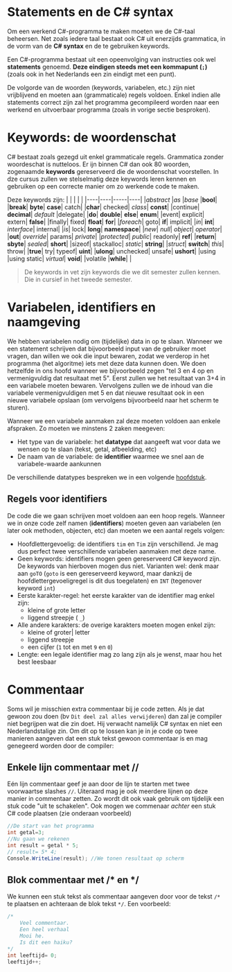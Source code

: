 # Statements en de C# syntax
Om een werkend C#-programma te maken moeten we de C#-taal beheersen. Net zoals iedere taal bestaat ook C# uit enerzijds grammatica, in de vorm van de **C# syntax** en de te gebruiken keywords.

Een C#-programma bestaat uit een opeenvolging van instructies ook wel **statements** genoemd. **Deze eindigen steeds met een kommapunt (``;``)** (zoals ook in het Nederlands een zin eindigt met een punt).

De volgorde van de woorden (keywords, variabelen, etc.) zijn niet vrijblijvend en moeten aan (grammaticale) regels voldoen.  Enkel indien alle statements correct zijn zal het programma gecompileerd worden naar een werkend en uitvoerbaar programma (zoals in vorige sectie besproken).

# Keywords: de woordenschat
C# bestaat zoals gezegd uit enkel grammaticale regels. Grammatica zonder woordeschat is nutteloos. Er ijn binnen C# dan ook 80 woorden, zogenaamde **keywords** gereserveerd die de woordenschat voorstellen.
In dze cursus zullen we stelselmatig deze keywords leren kennen en gebruiken op een correcte manier om zo werkende code te maken.

Deze keywords zijn:
|   |     |     |   |
|----|----|-----|----|
|*abstract*	|*as*	|*base*	|**bool**|
|**break**|	**byte**|	**case**|	catch|
|**char**|	checked|	*class*|	**const**|
|continue|	**decimal**|	*default*	|delegate|
|**do**|	**double**|	**else**|	**enum**|
|event|	explicit|	extern|	**false**|
|finally|	fixed|	**float**|	**for**|
|*foreach*|	goto|	**if**|	implicit|
|*in*|	**int**|	*interface*|	internal|
|*is*|	lock|	**long**|	**namespace**|
|*new*|	*null*|	*object*|	*operator*|
|**out**|	*override*|	params|	*private*|
|*protected*|	*public*|	readonly|	**ref**|
|**return**|	**sbyte**|	*sealed*|	**short**|
|sizeof|	stackalloc|	*static*|	**string**|
|*struct*|	**switch**|	*this*|	throw|
|**true**|	try|	typeof|	**uint**|
|**ulong**|	unchecked|	unsafe|	**ushort**|
|using	|using static|	*virtual*|	**void**|
|volatile	|**while**| |

> De keywords in vet zijn keywords die we dit semester zullen kennen. Die in cursief in het tweede semester.

# Variabelen, identifiers en naamgeving
We hebben variabelen nodig om (tijdelijke) data in op te slaan. Wanneer we een statement schrijven dat bijvoorbeeld input van de gebruiker moet vragen, dan willen we ook die input bewaren, zodat we verderop in het programma (het algoritme) iets met deze data kunnen doen.
We doen hetzelfde in ons hoofd wanneer we bijvoorbeeld zegen "tel 3 en 4 op en vermenigvuldig dat resultaat met 5". Eerst zullen we het resultaat van 3+4 in een variabele moeten bewaren. Vervolgens zullen we de inhoud van die variabele vermenigvuldigen met 5 en dat nieuwe resultaat ook in een nieuwe variabele opslaan (om vervolgens bijvoorbeeld naar het scherm te sturen).

Wanneer we een variabele aanmaken zal deze moeten voldoen aan enkele afspraken. Zo moeten we minstens 2 zaken meegeven:
* Het type van de variabele: het **datatype**  dat aangeeft wat voor data we wensen op te slaan (tekst, getal, afbeelding, etc)
* De naam van de variabele: de **identifier** waarmee we snel aan de variabele-waarde aankunnen

De verschillende datatypes bespreken we in een volgende [hoofdstuk](1_datatypes.md).

## Regels voor identifiers
De code die we gaan schrijven moet voldoen aan een hoop regels. Wanneer we in onze code zelf namen (**identifiers**) moeten geven aan variabelen (en later ook methoden, objecten, etc) dan moeten we een aantal regels volgen:

* Hoofdlettergevoelig: de identifiers ``tim`` en ``Tim`` zijn verschillend. Je mag dus perfect twee verschillende variabelen aanmaken met deze name. 
* Geen keywords: identifiers mogen geen gereserveerd C# keyword zijn. De keywords van hierboven mogen dus niet. Varianten wel: denk maar aan ``goTO`` (``goto`` is een gereserveerd keyword, maar dankzij de hoofdlettergevoeligregel is dit dus toegelaten) en ``INT`` (tegenover keyword ``int``)
* Eerste karakter-regel: het eerste karakter van de identifier mag enkel zijn:
    * kleine of grote letter
    * liggend streepje ( ``_``)
* Alle andere karakters: de overige karakters moeten mogen enkel zijn:
    * kleine of groter| letter
    * liggend streepje
    * een cijfer (``1`` tot en met ``9`` en ``0``)
* Lengte: een legale identifier mag zo lang zijn als je wenst, maar hou het best leesbaar

# Commentaar
Soms wil je misschien extra commentaar bij je code zetten. Als je dat gewoon zou doen (bv ``Dit deel zal alles verwijderen``) dan zal je compiler niet begrijpen wat die zin doet. Hij verwacht namelijk C# syntax en niet een Nederlandstalige zin. Om dit op te lossen kan je in je code op twee manieren aangeven dat een stuk tekst gewoon commentaar is en mag genegeerd worden door de compiler:

## Enkele lijn commentaar  met //
Eén lijn commentaar geef je aan door de lijn te starten met twee voorwaartse slashes ``//``. Uiteraard mag je ook meerdere lijnen op deze manier in commentaar zetten. Zo wordt dit ook vaak gebruik om tijdelijk een stuk code "uit te schakelen". Ook mogen we commenaar *achter* een stuk C# code plaatsen (zie onderaan voorbeeld)
```csharp
//De start van het programma
int getal=3;
//Nu gaan we rekenen
int result = getal * 5;
// result= 5* 4;
Console.WriteLine(result); //We tonen resultaat op scherm
```
## Blok commentaar met /* en */
We kunnen een stuk tekst als commentaar aangeven door voor de tekst ``/*`` te plaatsen en achteraan de blok tekst ``*/``. Een voorbeeld:
```csharp
/*
    Veel commentaar.
    Een heel verhaal
    Mooi he.
    Is dit een haiku?
*/
int leeftijd= 0;
leeftijd++;
```